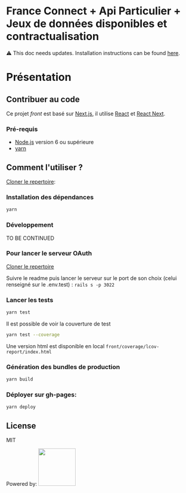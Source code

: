 # France Connect + Api Particulier + Jeux de données disponibles et contractualisation

:warning: This doc needs updates. Installation instructions can be found [here](https://gitlab.incubateur.net/beta.gouv.fr/api-particulier-ansible).

# Présentation


## Contribuer au code

Ce projet _front_ est basé sur [Next.js](https://github.com/zeit/next.js), il utilise [React](https://reactjs.org) et [React Next](https://github.com/zeit/next.js/).

### Pré-requis

* [Node.js](https://nodejs.org) version 6 ou supérieure
* [yarn](https://yarnpkg.com)

## Comment l'utiliser ?

[Cloner le repertoire](git@github.com:betagouv/api-particulier-courtier-front.git):

### Installation des dépendances

```bash
yarn
```

### Développement

TO BE CONTINUED

### Pour lancer le serveur OAuth

[Cloner le repertoire](git@github.com:betagouv/api-particulier-courtier-oauth.git)

Suivre le readme puis lancer le serveur sur le port de son choix (celui renseigné sur le .env.test) :
`rails s -p 3022`


### Lancer les tests

```bash
yarn test
```

Il est possible de voir la couverture de test
```bash
yarn test --coverage
```

Une version html est disponible en local `front/coverage/lcov-report/index.html`

### Génération des bundles de production

```bash
yarn build
```

### Déployer sur gh-pages:

```bash
yarn deploy
```

## License

MIT

Powered by: [<img src="http://www.browserstack.com/images/layout/browserstack-logo-600x315.png" height="100"/>](https://www.browserstack.com/)
